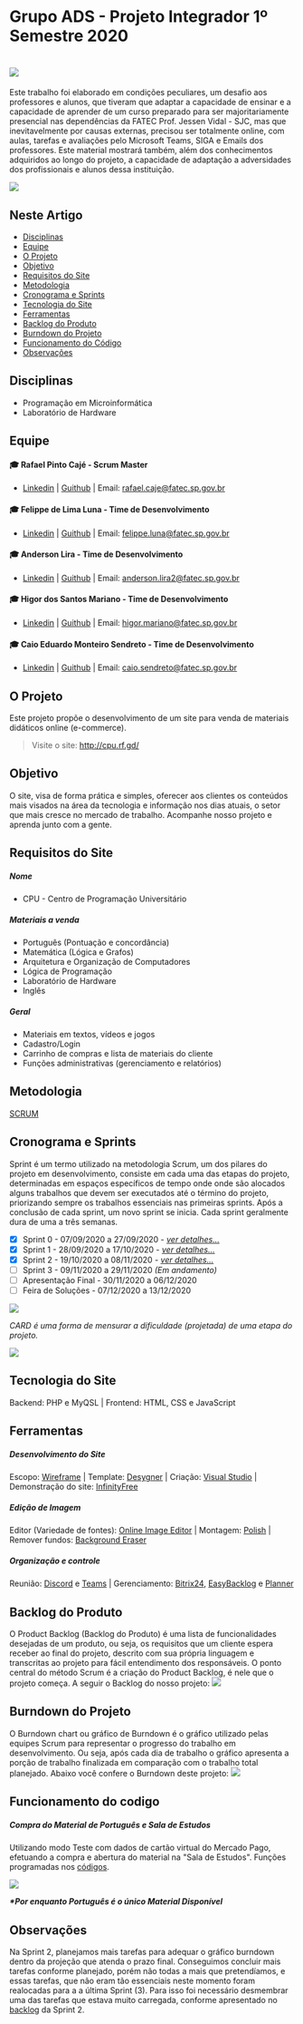 # Grupo ADS - Projeto Integrador 1º Semestre 2020
# ![](https://github.com/cpusfatec/cpusfatec/blob/master/Imagens%20e%20Arquivos%20do%20Projeto/Polish_20201016_185257950.jpg)
Este trabalho foi elaborado em condições peculiares, um desafio aos professores e alunos, que tiveram que adaptar a capacidade de ensinar e a capacidade de aprender de um curso preparado para ser majoritariamente presencial nas dependências da FATEC Prof. Jessen Vidal - SJC, mas que inevitavelmente por causas externas, precisou ser totalmente online, com aulas, tarefas e avaliações pelo Microsoft Teams, SIGA e Emails dos professores. Este material mostrará também, além dos conhecimentos adquiridos ao longo do projeto, a capacidade de adaptação a adversidades dos profissionais e alunos dessa instituição.

![](https://github.com/cpusfatec/cpusfatec/blob/master/Imagens%20e%20Arquivos%20do%20Projeto/GUITHUB%20logo%201S.png)

## Neste Artigo
- [Disciplinas](#Disciplinas)
- [Equipe](#Equipe)
- [O Projeto](#o-projeto)
- [Objetivo](#objetivo)
- [Requisitos do Site](#requisistos-do-site)
- [Metodologia](#metodologia)
- [Cronograma e Sprints](#cronograma-e-sprints)
- [Tecnologia do Site](#tecnologia-do-site)
- [Ferramentas](#ferramentas)
- [Backlog do Produto](#backlog-do-produto)
- [Burndown do Projeto](#burndown-do-projeto)
- [Funcionamento do Código](#funcionamento-do-codigo)
- [Observações](#observações)

## Disciplinas
- Programação em Microinformática
- Laboratório de Hardware

## Equipe

#### :mortar_board: Rafael Pinto Cajé - Scrum Master
- [Linkedin](https://www.linkedin.com/in/rafael-p-caje-8046826b/) | [Guithub](https://github.com/Rafael-Caje) | Email: rafael.caje@fatec.sp.gov.br

#### :mortar_board: Felippe de Lima Luna - Time de Desenvolvimento
- [Linkedin](https://www.linkedin.com/in/felippe-lima-b12418b5/) | [Guithub](https://github.com/Felippe27) | Email: felippe.luna@fatec.sp.gov.br

#### :mortar_board: Anderson Lira - Time de Desenvolvimento
- [Linkedin](https://www.linkedin.com/in/anderson-lira-4b2a5b1b9/) | [Guithub](https://github.com/alira1984) | Email: anderson.lira2@fatec.sp.gov.br

#### :mortar_board: Higor dos Santos Mariano - Time de Desenvolvimento
- [Linkedin](https://www.linkedin.com/in/higor-mariano-5587b81b8/) | [Guithub](https://github.com/Higor-SM) | Email: higor.mariano@fatec.sp.gov.br

#### :mortar_board: Caio Eduardo Monteiro Sendreto - Time de Desenvolvimento
- [Linkedin](https://www.linkedin.com/in/caio-sendreto-0736311a2/) | [Guithub](https://github.com/Sendreto9116) | Email: caio.sendreto@fatec.sp.gov.br

## O Projeto
Este projeto propõe o desenvolvimento de um site para venda de materiais didáticos online (e-commerce).
> Visite o site: http://cpu.rf.gd/

## Objetivo
O site, visa de forma prática e simples, oferecer aos clientes os conteúdos mais visados na área da tecnologia e informação nos dias atuais, o setor que mais cresce no mercado de trabalho. Acompanhe nosso projeto e aprenda junto com a gente.

## Requisitos do Site
##### Nome
- CPU - Centro de Programação Universitário
##### Materiais a venda
- Português (Pontuação e concordância)
- Matemática (Lógica e Grafos)
- Arquitetura e Organização de Computadores
- Lógica de Programação
- Laboratório de Hardware
- Inglês
##### Geral
- Materiais em textos, vídeos e jogos
- Cadastro/Login
- Carrinho de compras e lista de materiais do cliente
- Funções administrativas (gerenciamento e relatórios)

## Metodologia
[SCRUM](https://www.desenvolvimentoagil.com.br/scrum/)

## Cronograma e Sprints 
Sprint é um termo utilizado na metodologia Scrum, um dos pilares do projeto em desenvolvimento, consiste em cada uma das etapas do projeto, determinadas em espaços específicos de tempo onde onde são alocados alguns trabalhos que devem ser executados até o término do projeto, priorizando sempre os trabalhos essenciais nas primeiras sprints. Após a conclusão de cada sprint, um novo sprint se inicia. Cada sprint geralmente dura de uma a três semanas.
- [x] Sprint 0 - 07/09/2020 a 27/09/2020 - [_ver detalhes..._](https://github.com/cpusfatec/cpusfatec/tree/master/Sprint%200)
- [x] Sprint 1 - 28/09/2020 a 17/10/2020 - [_ver detalhes..._](https://github.com/cpusfatec/cpusfatec/tree/master/Sprint%201)
- [x] Sprint 2 - 19/10/2020 a 08/11/2020 - [_ver detalhes..._](https://github.com/cpusfatec/cpusfatec/tree/master/Sprint%202)
- [ ] Sprint 3 - 09/11/2020 a 29/11/2020 _(Em andamento)_
- [ ] Apresentação Final - 30/11/2020 a 06/12/2020
- [ ] Feira de Soluções - 07/12/2020 a 13/12/2020

![](https://github.com/cpusfatec/cpusfatec/blob/master/Sprint%202/CARDS.png)

_CARD é uma forma de mensurar a dificuldade (projetada) de uma etapa do projeto._

![](https://github.com/cpusfatec/cpusfatec/blob/master/Sprint%202/Linha%20do%20tempo.PNG)

## Tecnologia do Site
Backend: PHP e MyQSL | Frontend: HTML, CSS e JavaScript

## Ferramentas
##### Desenvolvimento do Site
Escopo: [Wireframe](https://wireframe.cc/) | Template: [Desygner](https://desygner.com/) | Criação: [Visual Studio](https://visualstudio.microsoft.com/pt-br/downloads/) | Demonstração do site: [InfinityFree](https://infinityfree.net/)

##### Edição de Imagem
Editor (Variedade de fontes): [Online Image Editor](https://www.online-image-editor.com) | Montagem: [Polish](https://play.google.com/store/apps/details?id=photo.editor.photoeditor.photoeditorpro&hl=pt_BR&gl=US) | Remover fundos: [Background Eraser](https://play.google.com/store/apps/details?id=com.handycloset.android.eraser&hl=en_US&gl=US)

##### Organização e controle
Reunião: [Discord](https://discord.com/) e [Teams](https://teams.microsoft.com/) | Gerenciamento: [Bitrix24](https://www.bitrix24.net/), [EasyBacklog](https://easybacklog.com/) e [Planner](https://www.microsoft.com/pt-br/microsoft-365/business/task-management-software)

## Backlog do Produto
O Product Backlog (Backlog do Produto) é uma lista de funcionalidades desejadas de um produto, ou seja, os requisitos que um cliente espera receber ao final do projeto, descrito com sua própria linguagem e transcritas ao projeto para fácil entendimento dos responsáveis. O ponto central do método Scrum é a criação do Product Backlog, é nele que o projeto começa. A seguir o Backlog do nosso projeto:
![](https://github.com/cpusfatec/cpusfatec/blob/master/Sprint%202/Backlog%20do%20Produto%20Sprint%202.png)

## Burndown do Projeto
O Burndown chart ou gráfico de Burndown é o gráfico utilizado pelas equipes Scrum para representar o progresso do trabalho em desenvolvimento. Ou seja, após cada dia de trabalho o gráfico apresenta a porção de trabalho finalizada em comparação com o trabalho total planejado. Abaixo você confere o Burndown deste projeto:
![](https://github.com/cpusfatec/cpusfatec/blob/master/Sprint%202/Burndown.png)

## Funcionamento do codigo

##### Compra do Material de Português e Sala de Estudos
Utilizando modo Teste com dados de cartão virtual do Mercado Pago, efetuando a compra e abertura do material na "Sala de Estudos". Funções programadas nos [códigos](https://github.com/cpusfatec/cpusfatec/tree/master/cpu).

![](https://github.com/cpusfatec/cpusfatec/blob/master/Sprint%202/GIF%20DE%20COMPRAS.gif)

**_*Por enquanto Português é o único Material Disponível_**


## Observações
Na Sprint 2, planejamos mais tarefas para adequar o gráfico burndown dentro da projeção que atenda o prazo final. Conseguimos concluir mais tarefas conforme planejado, porém não todas a mais que pretendíamos, e essas tarefas, que não eram tão essenciais neste momento foram realocadas para a a última Sprint (3). Para isso foi necessário desmembrar uma das tarefas que estava muito carregada, conforme apresentado no [backlog](https://github.com/cpusfatec/cpusfatec/tree/master/Sprint%202) da Sprint 2.
